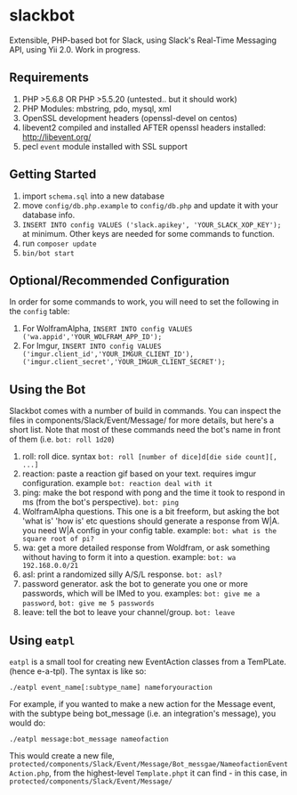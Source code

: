 # slackbot

Extensible, PHP-based bot for Slack, using Slack's Real-Time Messaging API, using Yii 2.0.
Work in progress. 

## Requirements

1. PHP >5.6.8 OR PHP >5.5.20 (untested.. but it should work)
2. PHP Modules: mbstring, pdo, mysql, xml
3. OpenSSL development headers (openssl-devel on centos)
4. libevent2 compiled and installed AFTER openssl headers installed: http://libevent.org/
5. pecl `event` module installed with SSL support

## Getting Started

1. import `schema.sql` into a new database
2. move `config/db.php.example` to `config/db.php` and update it with your database info.
3. `INSERT INTO config VALUES ('slack.apikey', 'YOUR_SLACK_XOP_KEY');` at minimum. Other keys are needed for some commands to function.
4. run `composer update`
5. `bin/bot start`

## Optional/Recommended Configuration

In order for some commands to work, you will need to set the following in the `config` table:

1. For WolframAlpha, `INSERT INTO config VALUES ('wa.appid','YOUR_WOLFRAM_APP_ID');`
2. For Imgur, `INSERT INTO config VALUES ('imgur.client_id','YOUR_IMGUR_CLIENT_ID'), ('imgur.client_secret','YOUR_IMGUR_CLIENT_SECRET');`

## Using the Bot

Slackbot comes with a number of build in commands. You can inspect the files in components/Slack/Event/Message/ for more details, but here's a short list. Note that most of these commands need the bot's name in front of them (i.e. `bot: roll 1d20`)

1. roll: roll dice. syntax `bot: roll [number of dice]d[die side count][, ...]`
2. reaction: paste a reaction gif based on your text. requires imgur configuration. example `bot: reaction deal with it`
3. ping: make the bot respond with pong and the time it took to respond in ms (from the bot's perspective). `bot: ping`
4. WolframAlpha questions. This one is a bit freeform, but asking the bot 'what is' 'how is' etc questions should generate a response from W|A. you need W|A config in your config table. example: `bot: what is the square root of pi?`
5. wa: get a more detailed response from Woldfram, or ask something without having to form it into a question. example: `bot: wa 192.168.0.0/21`
6. asl: print a randomized silly A/S/L response. `bot: asl?`
7. password generator. ask the bot to generate you one or more passwords, which will be IMed to you. examples: `bot: give me a password`, `bot: give me 5 passwords`
8. leave: tell the bot to leave your channel/group. `bot: leave`

## Using `eatpl`

`eatpl` is a small tool for creating new EventAction classes from a TemPLate. (hence e-a-tpl). The syntax is like so:

    ./eatpl event_name[:subtype_name] nameforyouraction

For example, if you wanted to make a new action for the Message event, with the subtype being bot_message (i.e. an integration's message), you would do:

    ./eatpl message:bot_message nameofaction

This would create a new file, `protected/components/Slack/Event/Message/Bot_messgae/NameofactionEventAction.php`, from the highest-level `Template.phpt` it can find - in this case, in `protected/components/Slack/Event/Message/`
